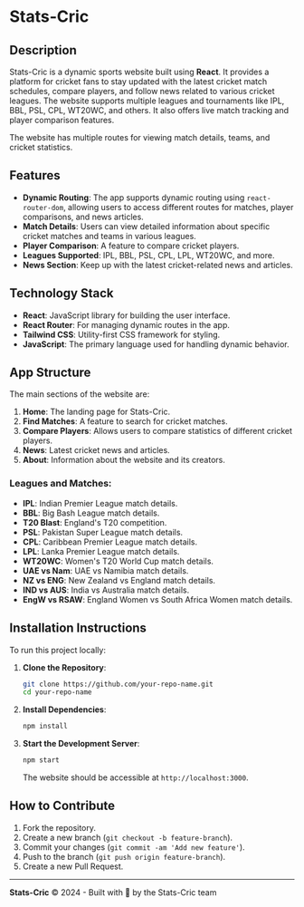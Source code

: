 # Stats-Cric

## Description

Stats-Cric is a dynamic sports website built using **React**. It provides a platform for cricket fans to stay updated with the latest cricket match schedules, compare players, and follow news related to various cricket leagues. The website supports multiple leagues and tournaments like IPL, BBL, PSL, CPL, WT20WC, and others. It also offers live match tracking and player comparison features.

The website has multiple routes for viewing match details, teams, and cricket statistics.

## Features

- **Dynamic Routing**: The app supports dynamic routing using `react-router-dom`, allowing users to access different routes for matches, player comparisons, and news articles.
- **Match Details**: Users can view detailed information about specific cricket matches and teams in various leagues.
- **Player Comparison**: A feature to compare cricket players.
- **Leagues Supported**: IPL, BBL, PSL, CPL, LPL, WT20WC, and more.
- **News Section**: Keep up with the latest cricket-related news and articles.

## Technology Stack

- **React**: JavaScript library for building the user interface.
- **React Router**: For managing dynamic routes in the app.
- **Tailwind CSS**: Utility-first CSS framework for styling.
- **JavaScript**: The primary language used for handling dynamic behavior.

## App Structure

The main sections of the website are:

1. **Home**: The landing page for Stats-Cric.
2. **Find Matches**: A feature to search for cricket matches.
3. **Compare Players**: Allows users to compare statistics of different cricket players.
4. **News**: Latest cricket news and articles.
5. **About**: Information about the website and its creators.

### Leagues and Matches:
- **IPL**: Indian Premier League match details.
- **BBL**: Big Bash League match details.
- **T20 Blast**: England's T20 competition.
- **PSL**: Pakistan Super League match details.
- **CPL**: Caribbean Premier League match details.
- **LPL**: Lanka Premier League match details.
- **WT20WC**: Women's T20 World Cup match details.
- **UAE vs Nam**: UAE vs Namibia match details.
- **NZ vs ENG**: New Zealand vs England match details.
- **IND vs AUS**: India vs Australia match details.
- **EngW vs RSAW**: England Women vs South Africa Women match details.

## Installation Instructions

To run this project locally:

1. **Clone the Repository**:
    ```bash
    git clone https://github.com/your-repo-name.git
    cd your-repo-name
    ```

2. **Install Dependencies**:
    ```bash
    npm install
    ```

3. **Start the Development Server**:
    ```bash
    npm start
    ```

   The website should be accessible at `http://localhost:3000`.


## How to Contribute

1. Fork the repository.
2. Create a new branch (`git checkout -b feature-branch`).
3. Commit your changes (`git commit -am 'Add new feature'`).
4. Push to the branch (`git push origin feature-branch`).
5. Create a new Pull Request.


---

**Stats-Cric** © 2024 - Built with 💙 by the Stats-Cric team
